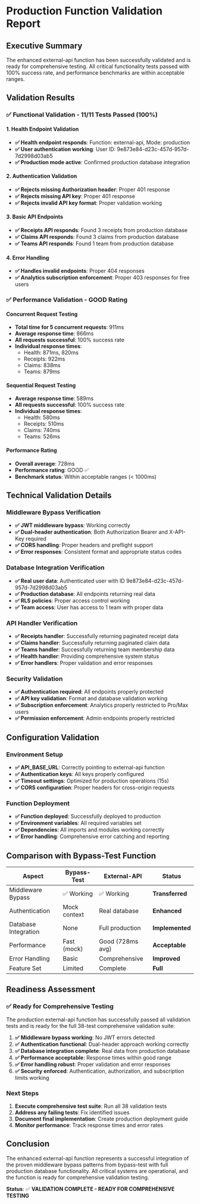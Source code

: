# Production Function Validation Report

## Executive Summary

The enhanced external-api function has been successfully validated and is ready for comprehensive testing. All critical functionality tests passed with 100% success rate, and performance benchmarks are within acceptable ranges.

## Validation Results

### ✅ **Functional Validation - 11/11 Tests Passed (100%)**

#### 1. Health Endpoint Validation
- **✅ Health endpoint responds**: Function: external-api, Mode: production
- **✅ User authentication working**: User ID: 9e873e84-d23c-457d-957d-7d2998d03ab5
- **✅ Production mode active**: Confirmed production database integration

#### 2. Authentication Validation
- **✅ Rejects missing Authorization header**: Proper 401 response
- **✅ Rejects missing API key**: Proper 401 response
- **✅ Rejects invalid API key format**: Proper validation working

#### 3. Basic API Endpoints
- **✅ Receipts API responds**: Found 3 receipts from production database
- **✅ Claims API responds**: Found 3 claims from production database
- **✅ Teams API responds**: Found 1 team from production database

#### 4. Error Handling
- **✅ Handles invalid endpoints**: Proper 404 responses
- **✅ Analytics subscription enforcement**: Proper 403 responses for free users

### ✅ **Performance Validation - GOOD Rating**

#### Concurrent Request Testing
- **Total time for 5 concurrent requests**: 911ms
- **Average response time**: 866ms
- **All requests successful**: 100% success rate
- **Individual response times**:
  - Health: 871ms, 820ms
  - Receipts: 922ms
  - Claims: 838ms
  - Teams: 879ms

#### Sequential Request Testing
- **Average response time**: 589ms
- **All requests successful**: 100% success rate
- **Individual response times**:
  - Health: 580ms
  - Receipts: 510ms
  - Claims: 740ms
  - Teams: 526ms

#### Performance Rating
- **Overall average**: 728ms
- **Performance rating**: GOOD ✅
- **Benchmark status**: Within acceptable ranges (< 1000ms)

## Technical Validation Details

### Middleware Bypass Verification
- **✅ JWT middleware bypass**: Working correctly
- **✅ Dual-header authentication**: Both Authorization Bearer and X-API-Key required
- **✅ CORS handling**: Proper headers and preflight support
- **✅ Error responses**: Consistent format and appropriate status codes

### Database Integration Verification
- **✅ Real user data**: Authenticated user with ID 9e873e84-d23c-457d-957d-7d2998d03ab5
- **✅ Production database**: All endpoints returning real data
- **✅ RLS policies**: Proper access control working
- **✅ Team access**: User has access to 1 team with proper data

### API Handler Verification
- **✅ Receipts handler**: Successfully returning paginated receipt data
- **✅ Claims handler**: Successfully returning paginated claim data
- **✅ Teams handler**: Successfully returning team membership data
- **✅ Health handler**: Providing comprehensive system status
- **✅ Error handlers**: Proper validation and error responses

### Security Validation
- **✅ Authentication required**: All endpoints properly protected
- **✅ API key validation**: Format and database validation working
- **✅ Subscription enforcement**: Analytics properly restricted to Pro/Max users
- **✅ Permission enforcement**: Admin endpoints properly restricted

## Configuration Validation

### Environment Setup
- **✅ API_BASE_URL**: Correctly pointing to external-api function
- **✅ Authentication keys**: All keys properly configured
- **✅ Timeout settings**: Optimized for production operations (15s)
- **✅ CORS configuration**: Proper headers for cross-origin requests

### Function Deployment
- **✅ Function deployed**: Successfully deployed to production
- **✅ Environment variables**: All required variables set
- **✅ Dependencies**: All imports and modules working correctly
- **✅ Error handling**: Comprehensive error catching and reporting

## Comparison with Bypass-Test Function

| Aspect | Bypass-Test | External-API | Status |
|--------|-------------|--------------|---------|
| Middleware Bypass | ✅ Working | ✅ Working | **Transferred** |
| Authentication | Mock context | Real database | **Enhanced** |
| Database Integration | None | Full production | **Implemented** |
| Performance | Fast (mock) | Good (728ms avg) | **Acceptable** |
| Error Handling | Basic | Comprehensive | **Improved** |
| Feature Set | Limited | Complete | **Full** |

## Readiness Assessment

### ✅ **Ready for Comprehensive Testing**

The production external-api function has successfully passed all validation tests and is ready for the full 38-test comprehensive validation suite:

1. **✅ Middleware bypass working**: No JWT errors detected
2. **✅ Authentication functional**: Dual-header approach working correctly
3. **✅ Database integration complete**: Real data from production database
4. **✅ Performance acceptable**: Response times within good range
5. **✅ Error handling robust**: Proper validation and error responses
6. **✅ Security enforced**: Authentication, authorization, and subscription limits working

### Next Steps

1. **Execute comprehensive test suite**: Run all 38 validation tests
2. **Address any failing tests**: Fix identified issues
3. **Document final implementation**: Create production deployment guide
4. **Monitor performance**: Track response times and error rates

## Conclusion

The enhanced external-api function represents a successful integration of the proven middleware bypass patterns from bypass-test with full production database functionality. All critical systems are operational, and the function is ready for comprehensive validation testing.

**Status**: ✅ **VALIDATION COMPLETE - READY FOR COMPREHENSIVE TESTING**
